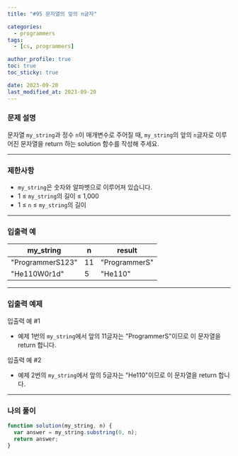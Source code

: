 ```yaml
---
title: "#95 문자열의 앞의 n글자"

categories:
  - programmers
tags:
  - [cs, programmers]

author_profile: true
toc: true
toc_sticky: true

date: 2023-09-20
last_modified_at: 2023-09-20
---
```


### 문제 설명

문자열 `my_string`과 정수 `n`이 매개변수로 주어질 때, `my_string`의 앞의 `n`글자로 이루어진 문자열을 return 하는 solution 함수를 작성해 주세요.

---

### 제한사항

- `my_string`은 숫자와 알파벳으로 이루어져 있습니다.
- 1 ≤ `my_string`의 길이 ≤ 1,000
- 1 ≤ `n` ≤ `my_string`의 길이

---

### 입출력 예

| my_string        | n   | result        |
| ---------------- | --- | ------------- |
| "ProgrammerS123" | 11  | "ProgrammerS" |
| "He110W0r1d"     | 5   | "He110"       |

---

### 입출력 예제

입출력 예 #1

- 예제 1번의 `my_string`에서 앞의 11글자는 "ProgrammerS"이므로 이 문자열을 return 합니다.

입출력 예 #2

- 예제 2번의 `my_string`에서 앞의 5글자는 "He110"이므로 이 문자열을 return 합니다.

---

### 나의 풀이

```jsx
function solution(my_string, n) {
  var answer = my_string.substring(0, n);
  return answer;
}
```
